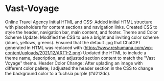 # Vast-Voyage
Online Travel Agency
Initial HTML and CSS:
Added initial HTML structure with placeholders for content sections and navigation links.
Created CSS to style the header, navigation bar, main content, and footer.
Theme and Color Scheme Update:
Modified the CSS to use a bright and inviting color scheme (blues, yellows, greens).
Ensured that the default .jpg that ChatGPT generated in HTML was replaced with (https://www.reshumana.com/wp-content/uploads/2021/12/ART1-2.png)
Updated the HTML to include a theme name, description, and adjusted section content to match the "Vast Voyage" theme.
Header Color Change:
After uplading an image with different color pallete; I adjusted the header section in the CSS to change the background color to a fuchsia purple (#d212dc).
